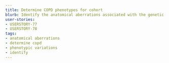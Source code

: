 ```yaml
---
title: Determine COPD phenotypes for cohort
blurb: Identify the anatomical aberrations associated with the genetic and phenotypic variations extracted by machine-learning models.
user-stories:
- USERSTORY-77
- USERSTORY-78
tags:
- anatomical aberrations
- determine copd
- phenotypic variations
- identify
---
```

